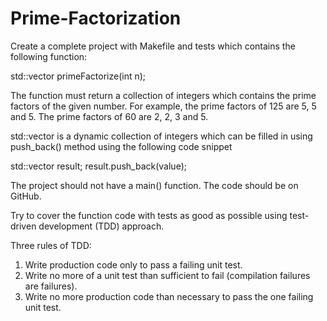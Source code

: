 # Prime-Factorization

Create a complete project with Makefile and tests which contains the following function:

std::vector<int> primeFactorize(int n);

The function must return a collection of integers which contains the prime factors of the given number. 
For example, the prime factors of 125 are 5, 5 and 5. The prime factors of 60 are 2, 2, 3 and 5.

std::vector<int> is a dynamic collection of integers which can be filled in using push_back() method using the following code snippet

std::vector<int> result;
result.push_back(value);

The project should not have a main() function. The code should be on GitHub.

Try to cover the function code with tests as good as possible using test-driven development (TDD) approach.

Three rules of TDD:
1. Write production code only to pass a failing unit test.
2. Write no more of a unit test than sufficient to fail (compilation failures are failures).
3. Write no more production code than necessary to pass the one failing unit test.